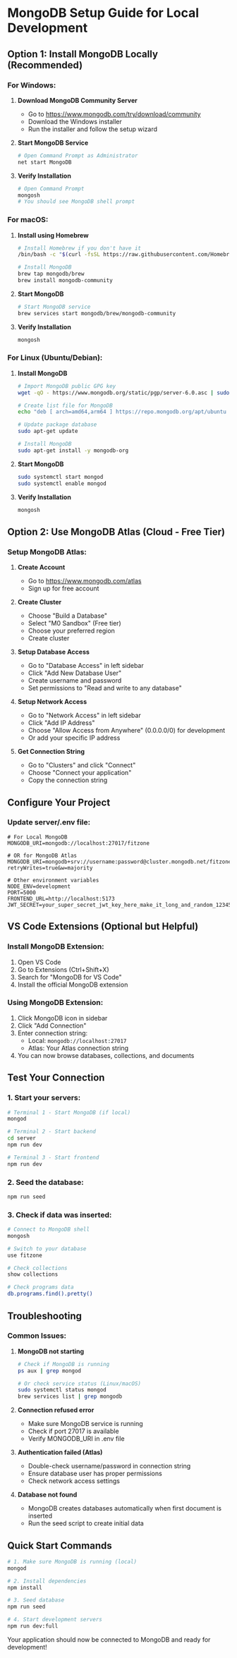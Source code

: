 # MongoDB Setup Guide for Local Development

## Option 1: Install MongoDB Locally (Recommended)

### For Windows:
1. **Download MongoDB Community Server**
   - Go to https://www.mongodb.com/try/download/community
   - Download the Windows installer
   - Run the installer and follow the setup wizard

2. **Start MongoDB Service**
   ```bash
   # Open Command Prompt as Administrator
   net start MongoDB
   ```

3. **Verify Installation**
   ```bash
   # Open Command Prompt
   mongosh
   # You should see MongoDB shell prompt
   ```

### For macOS:
1. **Install using Homebrew**
   ```bash
   # Install Homebrew if you don't have it
   /bin/bash -c "$(curl -fsSL https://raw.githubusercontent.com/Homebrew/install/HEAD/install.sh)"
   
   # Install MongoDB
   brew tap mongodb/brew
   brew install mongodb-community
   ```

2. **Start MongoDB**
   ```bash
   # Start MongoDB service
   brew services start mongodb/brew/mongodb-community
   ```

3. **Verify Installation**
   ```bash
   mongosh
   ```

### For Linux (Ubuntu/Debian):
1. **Install MongoDB**
   ```bash
   # Import MongoDB public GPG key
   wget -qO - https://www.mongodb.org/static/pgp/server-6.0.asc | sudo apt-key add -
   
   # Create list file for MongoDB
   echo "deb [ arch=amd64,arm64 ] https://repo.mongodb.org/apt/ubuntu focal/mongodb-org/6.0 multiverse" | sudo tee /etc/apt/sources.list.d/mongodb-org-6.0.list
   
   # Update package database
   sudo apt-get update
   
   # Install MongoDB
   sudo apt-get install -y mongodb-org
   ```

2. **Start MongoDB**
   ```bash
   sudo systemctl start mongod
   sudo systemctl enable mongod
   ```

3. **Verify Installation**
   ```bash
   mongosh
   ```

## Option 2: Use MongoDB Atlas (Cloud - Free Tier)

### Setup MongoDB Atlas:
1. **Create Account**
   - Go to https://www.mongodb.com/atlas
   - Sign up for free account

2. **Create Cluster**
   - Choose "Build a Database"
   - Select "M0 Sandbox" (Free tier)
   - Choose your preferred region
   - Create cluster

3. **Setup Database Access**
   - Go to "Database Access" in left sidebar
   - Click "Add New Database User"
   - Create username and password
   - Set permissions to "Read and write to any database"

4. **Setup Network Access**
   - Go to "Network Access" in left sidebar
   - Click "Add IP Address"
   - Choose "Allow Access from Anywhere" (0.0.0.0/0) for development
   - Or add your specific IP address

5. **Get Connection String**
   - Go to "Clusters" and click "Connect"
   - Choose "Connect your application"
   - Copy the connection string

## Configure Your Project

### Update server/.env file:
```env
# For Local MongoDB
MONGODB_URI=mongodb://localhost:27017/fitzone

# OR for MongoDB Atlas
MONGODB_URI=mongodb+srv://username:password@cluster.mongodb.net/fitzone?retryWrites=true&w=majority

# Other environment variables
NODE_ENV=development
PORT=5000
FRONTEND_URL=http://localhost:5173
JWT_SECRET=your_super_secret_jwt_key_here_make_it_long_and_random_12345
```

## VS Code Extensions (Optional but Helpful)

### Install MongoDB Extension:
1. Open VS Code
2. Go to Extensions (Ctrl+Shift+X)
3. Search for "MongoDB for VS Code"
4. Install the official MongoDB extension

### Using MongoDB Extension:
1. Click MongoDB icon in sidebar
2. Click "Add Connection"
3. Enter connection string:
   - Local: `mongodb://localhost:27017`
   - Atlas: Your Atlas connection string
4. You can now browse databases, collections, and documents

## Test Your Connection

### 1. Start your servers:
```bash
# Terminal 1 - Start MongoDB (if local)
mongod

# Terminal 2 - Start backend
cd server
npm run dev

# Terminal 3 - Start frontend
npm run dev
```

### 2. Seed the database:
```bash
npm run seed
```

### 3. Check if data was inserted:
```bash
# Connect to MongoDB shell
mongosh

# Switch to your database
use fitzone

# Check collections
show collections

# Check programs data
db.programs.find().pretty()
```

## Troubleshooting

### Common Issues:

1. **MongoDB not starting**
   ```bash
   # Check if MongoDB is running
   ps aux | grep mongod
   
   # Or check service status (Linux/macOS)
   sudo systemctl status mongod
   brew services list | grep mongodb
   ```

2. **Connection refused error**
   - Make sure MongoDB service is running
   - Check if port 27017 is available
   - Verify MONGODB_URI in .env file

3. **Authentication failed (Atlas)**
   - Double-check username/password in connection string
   - Ensure database user has proper permissions
   - Check network access settings

4. **Database not found**
   - MongoDB creates databases automatically when first document is inserted
   - Run the seed script to create initial data

## Quick Start Commands

```bash
# 1. Make sure MongoDB is running (local)
mongod

# 2. Install dependencies
npm install

# 3. Seed database
npm run seed

# 4. Start development servers
npm run dev:full
```

Your application should now be connected to MongoDB and ready for development!